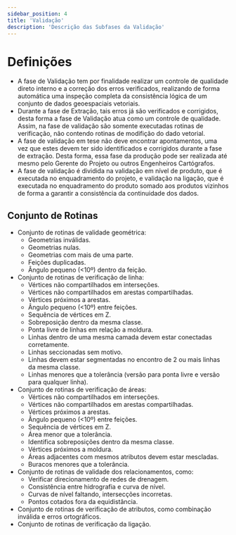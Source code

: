 ```yaml
---
sidebar_position: 4
title: 'Validação'
description: 'Descrição das Subfases da Validação'
---
```


# Definições

* A fase de Validação tem por finalidade realizar um controle de qualidade direto interno e a correção dos erros verificados, realizando de forma automática uma inspeção completa da consistência lógica de um conjunto de dados geoespaciais vetoriais.  
* Durante a fase de Extração, tais erros já são verificados e corrigidos, desta forma a fase de Validação atua como um controle de qualidade. Assim, na fase de validação são somente executadas rotinas de verificação, não contendo rotinas de modifição do dado vetorial.  
* A fase de validação em tese não deve encontrar apontamentos, uma vez que estes devem ter sido identificados e corrigidos durante a fase de extração. Desta forma, essa fase da produção pode ser realizada até mesmo pelo Gerente do Projeto ou outros Engenheiros Cartógrafos.  
* A fase de validação é dividida na validação em nível de produto, que é executada no enquadramento do projeto, e validação na ligação, que é executada no enquadramento do produto somado aos produtos vizinhos de forma a garantir a consistência da continuidade dos dados.

## Conjunto de Rotinas

* Conjunto de rotinas de validade geométrica:
    * Geometrias inválidas.
    * Geometrias nulas.
    * Geometrias com mais de uma parte.
    * Feições duplicadas.
    * Ângulo pequeno (<10º) dentro da feição.
* Conjunto de rotinas de verificação de linha:
    * Vértices não compartilhados em interseções.
    * Vértices não compartilhados em arestas compartilhadas.
    * Vértices próximos a arestas.
    * Ângulo pequeno (<10º) entre feições.
    * Sequência de vértices em Z.
    * Sobreposição dentro da mesma classe.
    * Ponta livre de linhas em relação a moldura.
    * Linhas dentro de uma mesma camada devem estar conectadas corretamente.
    * Linhas seccionadas sem motivo.
    * Linhas devem estar segmentadas no encontro de 2 ou mais linhas da mesma classe.
    * Linhas menores que a tolerância (versão para ponta livre e versão para qualquer linha).
* Conjunto de rotinas de verificação de áreas:
    * Vértices não compartilhados em interseções.
    * Vértices não compartilhados em arestas compartilhadas.
    * Vértices próximos a arestas.
    * Ângulo pequeno (<10º) entre feições.
    * Sequência de vértices em Z.
    * Área menor que a tolerância.
    * Identifica sobreposições dentro da mesma classe.
    * Vértices próximos a moldura.
    * Áreas adjacentes com mesmos atributos devem estar mescladas.
    * Buracos menores que a tolerância.
* Conjunto de rotinas de validade dos relacionamentos, como:
    * Verificar direcionamento de redes de drenagem.
    * Consistência entre hidrografia e curva de nível.
    * Curvas de nível faltando, intersecções incorretas.
    * Pontos cotados fora da equidistância.
* Conjunto de rotinas de verificação de atributos, como combinação inválida e erros ortográficos.
* Conjunto de rotinas de verificação da ligação.